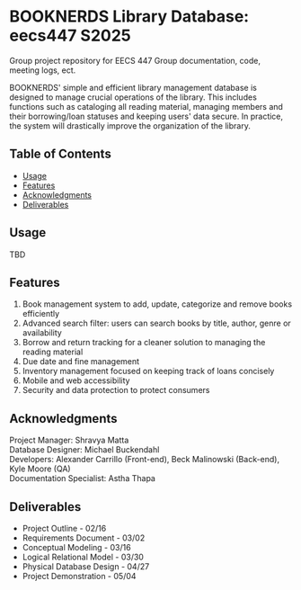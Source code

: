 # BOOKNERDS Library Database: eecs447 S2025

Group project repository for EECS 447
Group documentation, code, meeting logs, ect.

BOOKNERDS' simple and efficient library management database is designed to manage crucial operations of the library. This includes functions such as cataloging all reading material, managing members and their borrowing/loan statuses and keeping users' data secure. In practice, the system will drastically improve the organization of the library.

## Table of Contents
- [Usage](#usage)
- [Features](#features)
- [Acknowledgments](#acknowledgments)
- [Deliverables](*deliverables)

## Usage
TBD

## Features
1. Book management system to add, update, categorize and remove books efficiently
2. Advanced search filter: users can search books by title, author, genre or availability
3. Borrow and return tracking for a cleaner solution to managing the reading material
4. Due date and fine management
5. Inventory management focused on keeping track of loans concisely
6. Mobile and web accessibility
7. Security and data protection to protect consumers

## Acknowledgments
Project Manager: Shravya Matta\
Database Designer: Michael Buckendahl\
Developers: Alexander Carrillo (Front-end), Beck Malinowski (Back-end), Kyle Moore (QA)\
Documentation Specialist: Astha Thapa

## Deliverables
- Project Outline - 02/16
- Requirements Document - 03/02
- Conceptual Modeling - 03/16
- Logical Relational Model - 03/30
- Physical Database Design - 04/27
- Project Demonstration - 05/04
